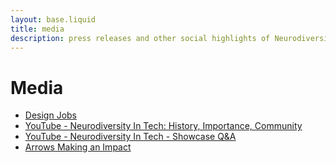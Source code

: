 ```yaml
---
layout: base.liquid
title: media
description: press releases and other social highlights of Neurodiversity in Tech
---
```


# Media

- [Design Jobs](https://design-jobs.framer.website/neurodiversity-in-tech)
- [YouTube - Neurodiversity In Tech: History, Importance, Community](https://www.youtube.com/watch?v=9jWzUhdn5C0)
- [YouTube - Neurodiversity In Tech - Showcase Q&A](https://www.youtube.com/watch?v=EStNdU5JQo4)
- [Arrows Making an Impact](https://www.toledosua.org/alumnae/news/post/~board/alumnae-news/post/making-an-impact-hayley-witherell)

